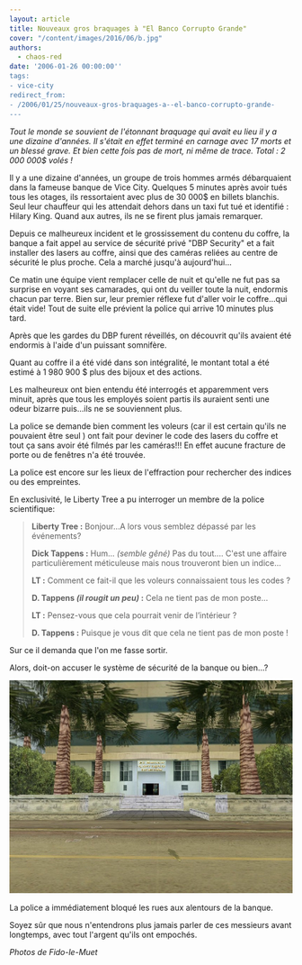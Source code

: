 ```yaml
---
layout: article
title: Nouveaux gros braquages à "El Banco Corrupto Grande"
cover: "/content/images/2016/06/b.jpg"
authors:
  - chaos-red
date: '2006-01-26 00:00:00''
tags:
- vice-city
redirect_from:
- /2006/01/25/nouveaux-gros-braquages-a--el-banco-corrupto-grande-
---
```


_Tout le monde se souvient de l'étonnant braquage qui avait eu lieu il y a une dizaine d'années. Il s'était en effet terminé en carnage avec 17 morts et un blessé grave. Et bien cette fois pas de mort, ni même de trace. Total : 2 000 000$ volés !_

Il y a une dizaine d'années, un groupe de trois hommes armés débarquaient dans la fameuse banque de Vice City. Quelques 5 minutes après avoir tués tous les otages, ils ressortaient avec plus de 30 000$ en billets blanchis. Seul leur chauffeur qui les attendait dehors dans un taxi fut tué et identifié : Hilary King. Quand aux autres, ils ne se firent plus jamais remarquer.

Depuis ce malheureux incident et le grossissement du contenu du coffre, la banque a fait appel au service de sécurité privé "DBP Security" et a fait installer des lasers au coffre, ainsi que des caméras reliées au centre de sécurité le plus proche. Cela a marché jusqu'à aujourd'hui...

Ce matin une équipe vient remplacer celle de nuit et qu'elle ne fut pas sa surprise en voyant ses camarades, qui ont du veiller toute la nuit, endormis chacun par terre. Bien sur, leur premier réflexe fut d'aller voir le coffre...qui était vide! Tout de suite elle prévient la police qui arrive 10 minutes plus tard.

Après que les gardes du DBP furent réveillés, on découvrit qu'ils avaient été endormis à l'aide d'un puissant somnifère.

Quant au coffre il a été vidé dans son intégralité, le montant total a été estimé à 1 980 900 $ plus des bijoux et des actions.

Les malheureux ont bien entendu été interrogés et apparemment vers minuit, après que tous les employés soient partis ils auraient senti une odeur bizarre puis...ils ne se souviennent plus.

La police se demande bien comment les voleurs (car il est certain qu'ils ne pouvaient être seul ) ont fait pour deviner le code des lasers du coffre et tout ça sans avoir été filmés par les caméras!!! En effet aucune fracture de porte ou de fenêtres n'a été trouvée.

La police est encore sur les lieux de l'effraction pour rechercher des indices ou des empreintes.

En exclusivité, le Liberty Tree a pu interroger un membre de la police scientifique:

> **Liberty Tree :** Bonjour...A lors vous semblez dépassé par les événements?
> 
> **Dick Tappens :** Hum... _(semble gêné)_ Pas du tout.... C'est une affaire particulièrement méticuleuse mais nous trouveront bien un indice...
> 
> **LT :** Comment ce fait-il que les voleurs connaissaient tous les codes ?
> 
> **D. Tappens _(il rougit un peu)_ :** Cela ne tient pas de mon poste...
> 
> **LT :** Pensez-vous que cela pourrait venir de l’intérieur ?
> 
> **D. Tappens :** Puisque je vous dit que cela ne tient pas de mon poste !

Sur ce il demanda que l'on me fasse sortir.

Alors, doit-on accuser le système de sécurité de la banque ou bien...?

![](/content/images/2005/01/g.jpg)

La police a immédiatement bloqué les rues aux alentours de la banque.

Soyez sûr que nous n'entendrons plus jamais parler de ces messieurs avant longtemps, avec tout l'argent qu'ils ont empochés.

_Photos de Fido-le-Muet_
